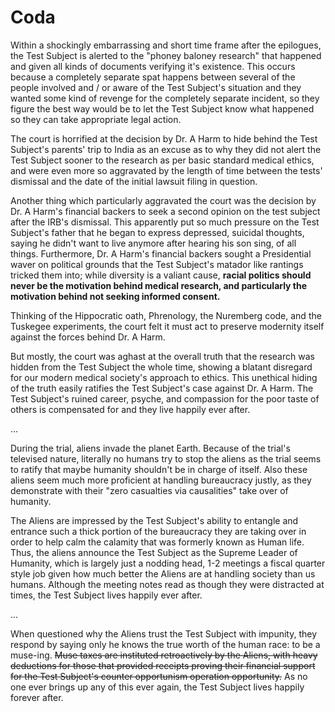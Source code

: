 # Coda

Within a shockingly embarrassing and short time frame after the epilogues, the Test Subject is alerted to the "phoney baloney research" that happened and given all kinds of documents verifying it's existence. This occurs because a completely separate spat happens between several of the people involved and / or aware of the Test Subject's situation and they wanted some kind of revenge for the completely separate incident, so they figure the best way would be to let the Test Subject know what happened so they can take appropriate legal action.

The court is horrified at the decision by Dr. A Harm to hide behind the Test Subject's parents' trip to India as an excuse as to why they did not alert the Test Subject sooner to the research as per basic standard medical ethics, and were even more so aggravated by the length of time between the tests' dismissal and the date of the initial lawsuit filing in question.

Another thing which particularly aggravated the court was the decision by Dr. A Harm's financial backers to seek a second opinion on the test subject after the IRB's dismissal. This apparently put so much pressure on the Test Subject's father that he began to express depressed, suicidal thoughts, saying he didn't want to live anymore after hearing his son sing, of all things. Furthermore, Dr. A Harm's financial backers sought a Presidential waver on political grounds that the Test Subject's matador like rantings tricked them into; while diversity is a valiant cause, **racial politics should never be the motivation behind medical research, and particularly the motivation behind not seeking informed consent.**

Thinking of the Hippocratic oath, Phrenology, the Nuremberg code, and the Tuskegee experiments, the court felt it must act to preserve modernity itself against the forces behind Dr. A Harm.

But mostly, the court was aghast at the overall truth that the research was hidden from the Test Subject the whole time, showing a blatant disregard for our modern medical society's approach to ethics. This unethical hiding of the truth easily ratifies the Test Subject's case against Dr. A Harm. The Test Subject's ruined career, psyche, and compassion for the poor taste of others is compensated for and they live happily ever after.

...

During the trial, aliens invade the planet Earth. Because of the trial's televised nature, literally no humans try to stop the aliens as the trial seems to ratify that maybe humanity shouldn't be in charge of itself. Also these aliens seem much more proficient at handling bureaucracy justly, as they demonstrate with their "zero casualties via causalities" take over of humanity.

The Aliens are impressed by the Test Subject's ability to entangle and entrance such a thick portion of the bureaucracy they are taking over in order to help calm the calamity that was formerly known as Human life. Thus, the aliens announce the Test Subject as the Supreme Leader of Humanity, which is largely just a nodding head, 1-2 meetings a fiscal quarter style job given how much better the Aliens are at handling society than us humans. Although the meeting notes read as though they were distracted at times, the Test Subject lives happily ever after.

...

When questioned why the Aliens trust the Test Subject with impunity, they respond by saying only he knows the true worth of the human race: to be a muse-ing. ~~Muse taxes are instituted retroactively by the Aliens, with heavy deductions for those that provided receipts proving their financial support for the Test Subject's counter opportunism operation opportunity.~~ As no one ever brings up any of this ever again, the Test Subject lives happily forever after.
